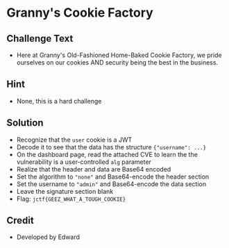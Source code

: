 # Granny's Cookie Factory

## Challenge Text
* Here at Granny's Old-Fashioned Home-Baked Cookie Factory, we pride ourselves on our cookies AND security being the best in the business.

## Hint
* None, this is a hard challenge

## Solution
* Recognize that the `user` cookie is a JWT
* Decode it to see that the data has the structure `{"username": ...}`
* On the dashboard page, read the attached CVE to learn the the vulnerability is a user-controlled `alg` parameter
* Realize that the header and data are Base64 encoded
* Set the algorithm to `"none"` and Base64-encode the header section
* Set the username to `"admin"` and Base64-encode the data section
* Leave the signature section blank
* Flag: `jctf{GEEZ_WHAT_A_TOUGH_COOKIE}`

## Credit
* Developed by Edward